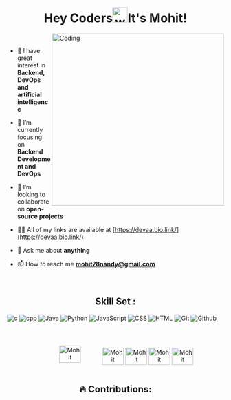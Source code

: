 <h1 align="center">Hey Coders<img alt="wave" src="https://emojis.slackmojis.com/emojis/images/1588177020/8809/wave_hello.gif?1588177020" width="35">It's Mohit!  </h1>
<img align="right" alt="Coding" width="400" src=https://user-images.githubusercontent.com/61582763/134278937-ed33e623-b833-4565-945d-29fa43ea0b7c.gif>
<br>

- 👀 I have great interest in **Backend, DevOps and artificial intelligence**

- 🌱 I’m currently focusing on **Backend Development and DevOps**

- 👯 I’m looking to collaborate on **open-source projects**

- 👨‍💻 All of my links are available at [https://devaa.bio.link/](https://devaa.bio.link/)

- 💬 Ask me about **anything**

- 📫 How to reach me **mohit78nandy@gmail.com**
<br>
<h2 align="center"> Skill Set : </h2>

![c](https://img.shields.io/badge/C-00599C?style=flat&logo=c&logoColor=white)
![cpp](https://img.shields.io/badge/C%2B%2B-00599C?style=flat&logo=c%2B%2B&logoColor=white)
![Java](https://img.shields.io/badge/-Java-05122A?style=flat&logo=Java&logoColor=FFA518)
![Python](https://img.shields.io/badge/-Python-05122A?style=flat&logo=python)
![JavaScript](https://img.shields.io/badge/-JavaScript-05122A?style=flat&logo=javascript)
![CSS](https://img.shields.io/badge/-CSS-05122A?style=flat&logo=CSS3&logoColor=1572B6)
![HTML](https://img.shields.io/badge/-HTML-05122A?style=flat&logo=HTML5)
![Git](https://img.shields.io/badge/-Git-05122A?style=flat&logo=git)
![Github](https://img.shields.io/badge/GitHub-100000?style=flat&logo=github&logoColor=white)

<br>
<p align="center">
<a href="https://twitter.com/mohitmalaynandy" target="blank"><img align="center" src="https://raw.githubusercontent.com/rahuldkjain/github-profile-readme-generator/master/src/images/icons/Social/twitter.svg" alt="Mohit Malaya Nandy" height="40" width="50" style="padding: 10px 50px 20px" /></a><a href="https://linkedin.com/in/mohitmalayanandy/" target="blank"><img align="center" src="https://raw.githubusercontent.com/rahuldkjain/github-profile-readme-generator/master/src/images/icons/Social/linked-in-alt.svg" alt="Mohit Malaya Nandy"  height="40" width="50" /></a>
<a href="https://facebook.com/mohitmalayanandy" target="blank"><img align="center" src="https://raw.githubusercontent.com/rahuldkjain/github-profile-readme-generator/master/src/images/icons/Social/facebook.svg" alt="Mohit Malaya Nandy" height="40" width="50" /></a>
<a href="https://instagram.com/mohitmalayanandy" target="blank"><img align="center" src="https://raw.githubusercontent.com/rahuldkjain/github-profile-readme-generator/master/src/images/icons/Social/instagram.svg" alt="Mohit Malaya Nandy"  height="40" width="50" /></a>
<a href="https://medium.com/@mohitmalayanandy" target="blank"><img align="center" src="https://raw.githubusercontent.com/rahuldkjain/github-profile-readme-generator/master/src/images/icons/Social/medium.svg" alt="Mohit Malaya Nandy"  height="40" width="50" /></a>
<br>



<h2 align="center"> 🔥 Contributions: </h2>








<!--<p align='center'>	
  <img width="400px" src="https://github-readme-stats.vercel.app/api?username=deva-1903&show_icons=true&locale=en&theme=dark&count_private=true" />  <img width="420px"src="https://github-readme-streak-stats.herokuapp.com/?user=deva-1903&theme=dark" />
</p>-->

<!-- <a href="https://www.leetcode.com/Deva_A" target="blank"><img align="center" src="https://raw.githubusercontent.com/rahuldkjain/github-profile-readme-generator/master/src/images/icons/Social/leet-code.svg" alt="deva a" height="40" width="50" /></a> -->

<!--🎓 Persuing MCA From The **[ITER, SOA](https://https://www.soa.ac.in/iter)**
### About me :eyes:

## Visit My Protfolio Page : https://mohitmalayanandy.github.io/#/ -->

<!-- - 👋 Hi, I’m @mohitmalayanandy
- 👀 I’m interested in coding.
- 🌱 I’m currently learning android development.
- 📫 You can reach me through mail mohit78nandy@gmail.com -->

<!---
mohitmalayanandy/mohitmalayanandy is my personal repository because its `README.md` (this file) appears on your GitHub profile.
You can click the Preview link to take a look at your changes.
--->
